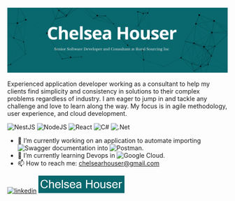 ![Senior Software Developer](banner.png)

Experienced application developer working as a consultant to help my clients find simplicity and consistency in solutions to their complex problems regardless of industry. I am eager to jump in and tackle any challenge and love to learn along the way. My focus is in agile methodology, user experience, and cloud development.

![NestJS](https://img.shields.io/badge/nestjs-%23E0234E.svg?style=for-the-badge&logo=nestjs&logoColor=white) ![NodeJS](https://img.shields.io/badge/node.js-6DA55F?style=for-the-badge&logo=node.js&logoColor=white) ![React](https://img.shields.io/badge/react-%2320232a.svg?style=for-the-badge&logo=react&logoColor=%2361DAFB) ![C#](https://img.shields.io/badge/c%23-%23239120.svg?style=for-the-badge&logo=c-sharp&logoColor=white) ![.Net](https://img.shields.io/badge/.NET-5C2D91?style=for-the-badge&logo=.net&logoColor=white)

- 🔭 I’m currently working on an application to automate importing ![Swagger](https://img.shields.io/badge/-Swagger-%23Clojure?style=for-the-badge&logo=swagger&logoColor=white) documentation into ![Postman](https://img.shields.io/badge/Postman-FF6C37?style=for-the-badge&logo=postman&logoColor=white). 
- 🌱 I’m currently learning Devops in ![Google Cloud](https://img.shields.io/badge/GoogleCloud-%234285F4.svg?style=for-the-badge&logo=google-cloud&logoColor=white). 
- 📫 How to reach me: chelsearhouser@gmail.com 

[<img src='https://img.shields.io/badge/linkedin-%230077B5.svg?style=for-the-badge&logo=linkedin&logoColor=white' alt='linkedin' height='40'>](www.linkedin.com/in/chelsea-houser/) [<img src='website-badge.png' alt='website' height='40'>](https://chelseahouser.com/)  
